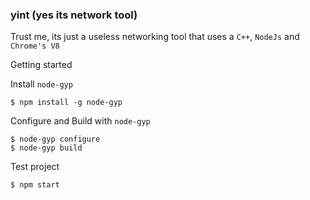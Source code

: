 ### yint (yes its network tool)

Trust me, its just a useless networking tool that uses a `C++`, `NodeJs` and `Chrome's V8`

Getting started

Install `node-gyp`
```shell
$ npm install -g node-gyp
```

Configure and Build with `node-gyp`
```shell
$ node-gyp configure
$ node-gyp build
```

Test project
```shell
$ npm start
```